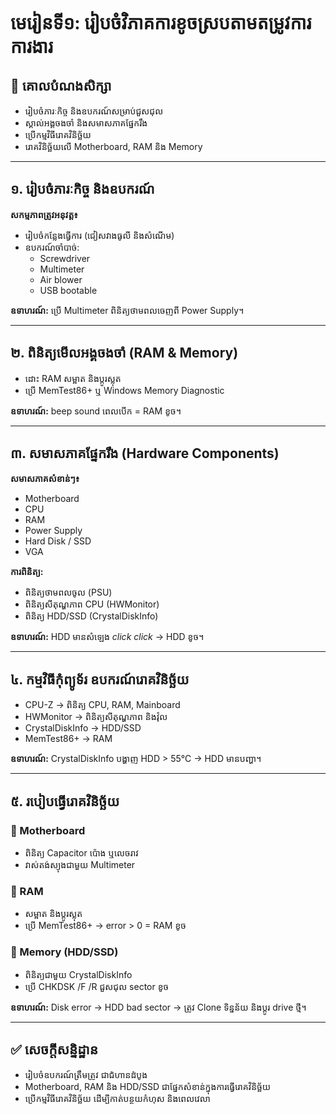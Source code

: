# មេរៀនទី១: រៀបចំវិភាគការខូចស្របតាមតម្រូវការការងារ

## 🎯 គោលបំណងសិក្សា  
- រៀបចំភារៈកិច្ច និងឧបករណ៍សម្រាប់ជួសជុល  
- ស្គាល់អង្គចងចាំ និងសមាសភាគផ្នែករឹង  
- ប្រើកម្មវិធីរោគវិនិច្ឆ័យ  
- រោគវិនិច្ឆ័យលើ Motherboard, RAM និង Memory  

---

## ១. រៀបចំភារៈកិច្ច និងឧបករណ៍  
**សកម្មភាពត្រូវអនុវត្ត៖**  
- រៀបចំកន្លែងធ្វើការ (ជៀសវាងធូលី និងសំណើម)  
- ឧបករណ៍ចាំបាច់:  
  - Screwdriver  
  - Multimeter  
  - Air blower  
  - USB bootable  

**ឧទាហរណ៍:** ប្រើ Multimeter ពិនិត្យថាមពលចេញពី Power Supply។  

---

## ២. ពិនិត្យមើលអង្គចងចាំ (RAM & Memory)  
- ដោះ RAM សម្អាត និងប្តូរស្លុត  
- ប្រើ MemTest86+ ឬ Windows Memory Diagnostic  

**ឧទាហរណ៍:** beep sound ពេលបើក = RAM ខូច។  

---

## ៣. សមាសភាគផ្នែករឹង (Hardware Components)  
**សមាសភាគសំខាន់ៗ៖**  
- Motherboard  
- CPU  
- RAM  
- Power Supply  
- Hard Disk / SSD  
- VGA  

**ការពិនិត្យ:**  
- ពិនិត្យថាមពលចូល (PSU)  
- ពិនិត្យសីតុណ្ហភាព CPU (HWMonitor)  
- ពិនិត្យ HDD/SSD (CrystalDiskInfo)  

**ឧទាហរណ៍:** HDD មានសំឡេង *click click* → HDD ខូច។  

---

## ៤. កម្មវិធីកុំព្យូទ័រ ឧបករណ៍រោគវិនិច្ឆ័យ  
- CPU-Z → ពិនិត្យ CPU, RAM, Mainboard  
- HWMonitor → ពិនិត្យសីតុណ្ហភាព និងវ៉ុល  
- CrystalDiskInfo → HDD/SSD  
- MemTest86+ → RAM  

**ឧទាហរណ៍:** CrystalDiskInfo បង្ហាញ HDD > 55°C → HDD មានបញ្ហា។  

---

## ៥. របៀបធ្វើរោគវិនិច្ឆ័យ  
### 🔹 Motherboard  
- ពិនិត្យ Capacitor ប៉ោង ឬលេចរាវ  
- វាស់តង់ស្យុងជាមួយ Multimeter  

### 🔹 RAM  
- សម្អាត និងប្តូរស្លុត  
- ប្រើ MemTest86+ → error > 0 = RAM ខូច  

### 🔹 Memory (HDD/SSD)  
- ពិនិត្យជាមួយ CrystalDiskInfo  
- ប្រើ CHKDSK /F /R ជួសជុល sector ខូច  

**ឧទាហរណ៍:** Disk error → HDD bad sector → ត្រូវ Clone ទិន្នន័យ និងប្តូរ drive ថ្មី។  

---

## ✅ សេចក្តីសន្និដ្ឋាន  
- រៀបចំឧបករណ៍ត្រឹមត្រូវ ជាជំហានដំបូង  
- Motherboard, RAM និង HDD/SSD ជាផ្នែកសំខាន់ក្នុងការធ្វើរោគវិនិច្ឆ័យ  
- ប្រើកម្មវិធីរោគវិនិច្ឆ័យ ដើម្បីកាត់បន្ថយកំហុស និងពេលវេលា  
